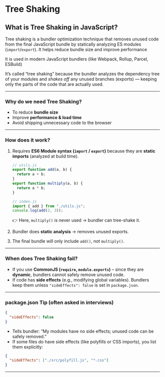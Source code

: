 # Tree Shaking

## **What is Tree Shaking in JavaScript?**

Tree shaking is a bundler optimization technique that removes unused code from the final JavaScript bundle by statically analyzing ES modules (`import`/`export`). It helps reduce bundle size and improve performance

It is used in modern JavaScript bundlers (like Webpack, Rollup, Parcel, ESBuild)

It’s called “tree shaking” because the bundler analyzes the dependency tree of your modules and _shakes off_ any unused branches (exports) — keeping only the parts of the code that are actually used.

---

### **Why do we need Tree Shaking?**

- To reduce **bundle size**
- Improve **performance & load time**
- Avoid shipping unnecessary code to the browser

---

### **How does it work?**

1. Requires **ES6 Module syntax (`import` / `export`)** because they are **static imports** (analyzed at build time).

   ```js
   // utils.js
   export function add(a, b) {
     return a + b;
   }
   export function multiply(a, b) {
     return a * b;
   }

   // index.js
   import { add } from "./utils.js";
   console.log(add(2, 3));
   ```

   👉 Here, `multiply()` is never used → bundler can tree-shake it.

2. Bundler does **static analysis** → removes unused exports.

3. The final bundle will only include `add()`, not `multiply()`.

---

### **When does Tree Shaking fail?**

- If you use **CommonJS (`require`, `module.exports`)** – since they are **dynamic**, bundlers cannot safely remove unused code.
- If code has **side effects** (e.g., modifying global variables). Bundlers keep them unless `"sideEffects": false` is set in `package.json`.

---

### **package.json Tip (often asked in interviews)**

```json
{
  "sideEffects": false
}
```

- Tells bundler: “My modules have no side effects; unused code can be safely removed.”
- If some files do have side effects (like polyfills or CSS imports), you list them explicitly:

```json
{
  "sideEffects": ["./src/polyfill.js", "*.css"]
}
```

---
